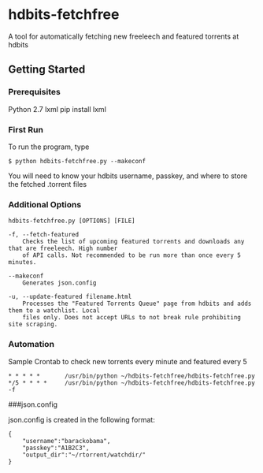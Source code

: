 # hdbits-fetchfree
A tool for automatically fetching new freeleech and featured torrents at hdbits

## Getting Started

### Prerequisites
Python 2.7
lxml
	pip install lxml

### First Run
To run the program, type

	$ python hdbits-fetchfree.py --makeconf

You will need to know your hdbits username, passkey, and where to store the fetched .torrent files


### Additional Options

	hdbits-fetchfree.py [OPTIONS] [FILE]

	-f, --fetch-featured
		Checks the list of upcoming featured torrents and downloads any that are freeleech. High number 
		of API calls. Not recommended to be run more than once every 5 minutes.

	--makeconf
		Generates json.config

	-u, --update-featured filename.html
		Processes the "Featured Torrents Queue"	page from hdbits and adds them to a watchlist. Local
		files only. Does not accept URLs to not break rule prohibiting site scraping.

### Automation

Sample Crontab to check new torrents every minute and featured every 5

	* * * * *       /usr/bin/python ~/hdbits-fetchfree/hdbits-fetchfree.py
	*/5 * * * *     /usr/bin/python ~/hdbits-fetchfree/hdbits-fetchfree.py -f

###json.config

json.config is created in the following format:

	{
		"username":"barackobama",
		"passkey":"A1B2C3",
		"output_dir":"~/rtorrent/watchdir/"
	}